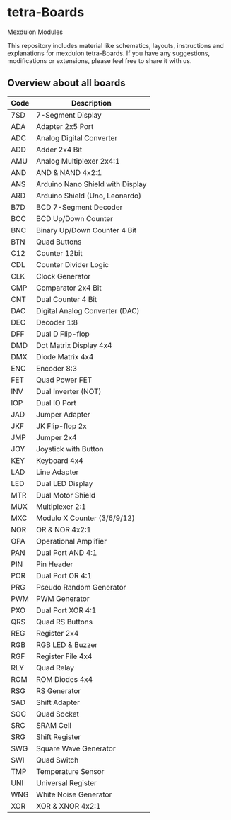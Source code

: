 # tetra-Boards
Mexdulon Modules

This repository includes material like schematics, layouts, instructions and explanations for mexdulon tetra-Boards. 
If you have any suggestions, modifications or extensions, please feel free to share it with us.

## Overview about all boards

|Code|Description                       |
|----|----------------------------------|
|7SD |7-Segment Display                 |
|ADA |Adapter 2x5 Port                  |
|ADC |Analog Digital Converter          |
|ADD |Adder 2x4 Bit                     |
|AMU |Analog Multiplexer 2x4:1          |
|AND |AND & NAND 4x2:1                  |
|ANS |Arduino Nano Shield with Display  |
|ARD |Arduino Shield (Uno, Leonardo)    |
|B7D |BCD 7-Segment Decoder             |
|BCC |BCD Up/Down Counter               |
|BNC |Binary Up/Down Counter 4 Bit      |
|BTN |Quad Buttons                      |
|C12 |Counter 12bit                     |
|CDL |Counter Divider Logic             |
|CLK |Clock Generator                   |
|CMP |Comparator 2x4 Bit                |
|CNT |Dual Counter 4 Bit                |
|DAC |Digital Analog Converter (DAC)    |
|DEC |Decoder 1:8                       |
|DFF |Dual D Flip-flop                  |
|DMD |Dot Matrix Display 4x4            |
|DMX |Diode Matrix 4x4                  |
|ENC |Encoder 8:3                       | 
|FET |Quad Power FET                    |   
|INV |Dual Inverter (NOT)               |     
|IOP |Dual IO Port                      | 
|JAD |Jumper Adapter                    |   
|JKF |JK Flip-flop 2x                   |    
|JMP |Jumper 2x4                        |
|JOY |Joystick with Button              |
|KEY |Keyboard 4x4                      | 
|LAD |Line Adapter                      | 
|LED |Dual LED Display                  |
|MTR |Dual Motor Shield                 |
|MUX |Multiplexer 2:1                   |
|MXC |Modulo X Counter (3/6/9/12)       |  
|NOR |OR & NOR 4x2:1                    |
|OPA |Operational Amplifier             |
|PAN |Dual Port AND 4:1                 |
|PIN |Pin Header                        |
|POR |Dual Port OR 4:1                  |
|PRG |Pseudo Random Generator           |
|PWM |PWM Generator                     |
|PXO |Dual Port XOR 4:1                 |
|QRS |Quad RS Buttons                   |
|REG |Register 2x4                      |
|RGB |RGB LED & Buzzer                  |
|RGF |Register File 4x4                 |
|RLY |Quad Relay                        |
|ROM |ROM Diodes 4x4                    |
|RSG |RS Generator                      |
|SAD |Shift Adapter                     |
|SOC |Quad Socket                       |
|SRC |SRAM Cell                         |
|SRG |Shift Register                    |
|SWG |Square Wave Generator             |
|SWI |Quad Switch                       |
|TMP |Temperature Sensor                |
|UNI |Universal Register                |
|WNG |White Noise Generator             |
|XOR |XOR & XNOR 4x2:1                  |

